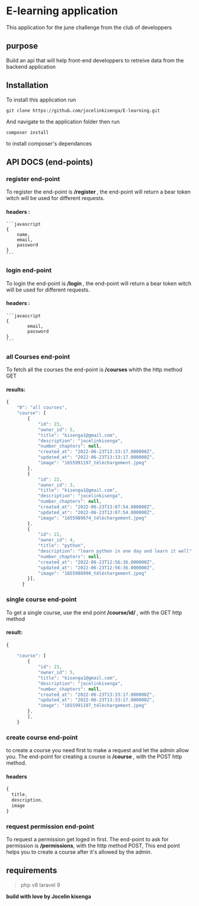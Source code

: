 # E-learning application

<p>This application for the june challenge from the club of developpers</p>

## purpose
Build an api that will help front-end developpers to retreive data from the backend application

## Installation
To install this application run 
```git
git clone https://github.com/jocelinkisenga/E-learning.git
```
And navigate to the application folder then run 
```git
composer install 
```
to install composer's dependances

## API DOCS (end-points)

### register end-point 
To register the end-point is <strong> /register </strong> , the end-point will return a bear token witch will be used for different requests.
 
#### headers :
 	```javascript
 	{
 		name,
 		email,
 		password
 	}
    ```
### login end-point 
To login the end-point is <strong> /login </strong> , the end-point will return a bear token witch will be used for different requests.
#### headers :
 	```javascript
 	{
 			email,
 			password
 	}
 	```
 

### all Courses end-point
<p> To fetch all the courses the end-point is <strong>/courses </strong> whith the http method GET 
</p>

#### results:
```javascript
{
    "0": "all courses",
    "course": [
        {
            "id": 23,
            "owner_id": 5,
            "title": "kisenga1@gmail.com",
            "description": "jocelinkisenga",
            "number_chapters": null,
            "created_at": "2022-06-23T13:33:17.000000Z",
            "updated_at": "2022-06-23T13:33:17.000000Z",
            "image": "1655991197_téléchargement.jpeg"
        },
        {
            "id": 22,
            "owner_id": 3,
            "title": "kisenga1@gmail.com",
            "description": "jocelinkisenga",
            "number_chapters": null,
            "created_at": "2022-06-23T13:07:54.000000Z",
            "updated_at": "2022-06-23T13:07:54.000000Z",
            "image": "1655989674_téléchargement.jpeg"
        },
        {
            "id": 21,
            "owner_id": 4,
            "title": "python",
            "description": "learn python in one day and learn it well",
            "number_chapters": null,
            "created_at": "2022-06-23T12:56:36.000000Z",
            "updated_at": "2022-06-23T12:56:36.000000Z",
            "image": "1655988996_téléchargement.jpeg"
        }],
      }
```

### single course end-point
To get a single course, use the end point <strong> /course/id/ </strong> , with the GET http method
#### result:
```javascript
{
    
    "course": [
        {
            "id": 23,
            "owner_id": 5,
            "title": "kisenga1@gmail.com",
            "description": "jocelinkisenga",
            "number_chapters": null,
            "created_at": "2022-06-23T13:33:17.000000Z",
            "updated_at": "2022-06-23T13:33:17.000000Z",
            "image": "1655991197_téléchargement.jpeg"
        },
        ],
    }
```

### create course end-point 
  to create a course you need first to make a request and let the admin allow you.
  The end-point for creating a course is <strong> /course </strong>, with the POST http method.
  
#### headers
  ```javascript
  {
  	title,
  	description,
  	image
  }
  ```

  ### request permission end-point
  To request a permission get loged in first.
  The end-point to ask for permission is <strong>/permissions</strong>, with the http method POST,
  This end point helps you to create a course after it's allowed by the admin.


## requirements
> php v8
> laravel 9

<strong> build with love by Jocelin kisenga </strong>